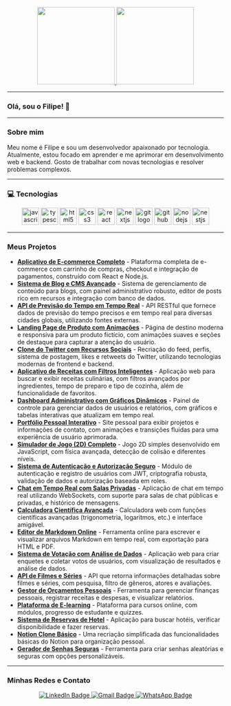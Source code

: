 <div align="center">
  <a href="https://github.com/FilipeBelt">
    <img height="180em" src="https://github-readme-stats.vercel.app/api?username=FilipeBelt&show_icons=true&theme=omni&include_all_commits=true&count_private=true"/>
    <img height="180em" src="https://github-readme-stats.vercel.app/api/top-langs/?username=FilipeBelt&layout=compact&langs_count=7&theme=omni"/>
  </a>
</div>

---

### Olá, sou o Filipe! 👋

---

### Sobre mim

Meu nome é Filipe e sou um desenvolvedor apaixonado por tecnologia. Atualmente, estou focado em aprender e me aprimorar em desenvolvimento web e backend. Gosto de trabalhar com novas tecnologias e resolver problemas complexos.

---

### 💻 Tecnologias

<div align="center">
  <img src="https://cdn.jsdelivr.net/gh/devicons/devicon/icons/javascript/javascript-original.svg" height="40" width="40" alt="javascript logo"  />
  <img src="https://cdn.jsdelivr.net/gh/devicons/devicon/icons/typescript/typescript-original.svg" height="40" width="40" alt="typescript logo"  />
  <img src="https://cdn.jsdelivr.net/gh/devicons/devicon/icons/html5/html5-original.svg" height="40" width="40" alt="html5 logo"  />
  <img src="https://cdn.jsdelivr.net/gh/devicons/devicon/icons/css3/css3-original.svg" height="40" width="40" alt="css3 logo"  />
  <img src="https://cdn.jsdelivr.net/gh/devicons/devicon/icons/react/react-original.svg" height="40" width="40" alt="react logo"  />
  <img src="https://cdn.jsdelivr.net/gh/devicons/devicon/icons/nextjs/nextjs-original.svg" height="40" width="40" alt="nextjs logo"  />
  <img src="https://cdn.jsdelivr.net/gh/devicons/devicon/icons/git/git-original.svg" height="40" width="40" alt="git logo"  />
  <img src="https://cdn.jsdelivr.net/gh/devicons/devicon/icons/github/github-original.svg" height="40" width="40" alt="github logo"  />
  <img src="https://cdn.jsdelivr.net/gh/devicons/devicon/icons/nodejs/nodejs-original.svg" height="40" width="40" alt="nodejs logo"  />
  <img src="https://cdn.jsdelivr.net/gh/devicons/devicon/icons/nestjs/nestjs-original.svg" height="40" width="40" alt="nestjs logo"  /></div>

---

### Meus Projetos

* **[Aplicativo de E-commerce Completo](https://github.com/FilipeBelt/ecommerce-app-completo)** - Plataforma completa de e-commerce com carrinho de compras, checkout e integração de pagamentos, construído com React e Node.js.
* **[Sistema de Blog e CMS Avançado](https://github.com/FilipeBelt/blog-cms-avancado)** - Sistema de gerenciamento de conteúdo para blogs, com painel administrativo robusto, editor de posts rico em recursos e integração com banco de dados.
* **[API de Previsão do Tempo em Tempo Real](https://github.com/FilipeBelt/weather-api-realtime)** - API RESTful que fornece dados de previsão do tempo precisos e em tempo real para diversas cidades globais, utilizando fontes externas.
* **[Landing Page de Produto com Animações](https://github.com/FilipeBelt/product-landing-page-animada)** - Página de destino moderna e responsiva para um produto fictício, com animações suaves e seções de destaque para capturar a atenção do usuário.
* **[Clone do Twitter com Recursos Sociais](https://github.com/FilipeBelt/twitter-clone-social)** - Recriação do feed, perfis, sistema de postagem, likes e retweets do Twitter, utilizando tecnologias modernas de frontend e backend.
* **[Aplicativo de Receitas com Filtros Inteligentes](https://github.com/FilipeBelt/recipe-app-filtros)** - Aplicação web para buscar e exibir receitas culinárias, com filtros avançados por ingredientes, tempo de preparo e tipo de cozinha, além de funcionalidade de favoritos.
* **[Dashboard Administrativo com Gráficos Dinâmicos](https://github.com/FilipeBelt/admin-dashboard-dinamico)** - Painel de controle para gerenciar dados de usuários e relatórios, com gráficos e tabelas interativas que atualizam em tempo real.
* **[Portfólio Pessoal Interativo](https://github.com/FilipeBelt/personal-portfolio-interativo)** - Site pessoal para exibir projetos e informações de contato, com animações e transições fluidas para uma experiência de usuário aprimorada.
* **[Simulador de Jogo (2D) Completo](https://github.com/FilipeBelt/2d-game-simulator-completo)** - Jogo 2D simples desenvolvido em JavaScript, com física avançada, detecção de colisão e diferentes níveis.
* **[Sistema de Autenticação e Autorização Seguro](https://github.com/FilipeBelt/auth-system-seguro)** - Módulo de autenticação e registro de usuários com JWT, criptografia robusta, validação de dados e autorização baseada em roles.
* **[Chat em Tempo Real com Salas Privadas](https://github.com/FilipeBelt/realtime-chat-privado)** - Aplicação de chat em tempo real utilizando WebSockets, com suporte para salas de chat públicas e privadas, e histórico de mensagens.
* **[Calculadora Científica Avançada](https://github.com/FilipeBelt/scientific-calculator-avancada)** - Calculadora web com funções científicas avançadas (trigonometria, logaritmos, etc.) e interface amigável.
* **[Editor de Markdown Online](https://github.com/FilipeBelt/markdown-editor-online)** - Ferramenta online para escrever e visualizar arquivos Markdown em tempo real, com exportação para HTML e PDF.
* **[Sistema de Votação com Análise de Dados](https://github.com/FilipeBelt/voting-system-analise)** - Aplicação web para criar enquetes e coletar votos de usuários, com visualização de resultados e análise de dados.
* **[API de Filmes e Séries](https://github.com/FilipeBelt/movies-series-api)** - API que retorna informações detalhadas sobre filmes e séries, com pesquisa, filtro de gêneros, atores e avaliações.
* **[Gestor de Orçamentos Pessoais](https://github.com/FilipeBelt/budget-manager)** - Ferramenta para gerenciar finanças pessoais, registrar receitas e despesas, e visualizar relatórios.
* **[Plataforma de E-learning](https://github.com/FilipeBelt/e-learning-platform)** - Plataforma para cursos online, com módulos, progresso de estudante e quizzes.
* **[Sistema de Reservas de Hotel](https://github.com/FilipeBelt/hotel-booking-system)** - Aplicação para buscar hotéis, verificar disponibilidade e fazer reservas.
* **[Notion Clone Básico](https://github.com/FilipeBelt/notion-clone-basico)** - Uma recriação simplificada das funcionalidades básicas do Notion para organização pessoal.
* **[Gerador de Senhas Seguras](https://github.com/FilipeBelt/password-generator)** - Ferramenta para criar senhas aleatórias e seguras com opções personalizáveis.

---

### Minhas Redes e Contato

<div align="center">
  <a href="https://www.linkedin.com/in/seu-linkedin-aqui" target="_blank">
    <img src="https://img.shields.io/badge/LinkedIn-0077B5?style=for-the-badge&logo=linkedin&logoColor=white" alt="LinkedIn Badge"/>
  </a>
  <a href="mailto:seu.email@aqui">
    <img src="https://img.shields.io/badge/Gmail-D14836?style=for-the-badge&logo=gmail&logoColor=white" alt="Gmail Badge"/>
  </a>
  <a href="https://wa.me/seu-numero-aqui" target="_blank">
    <img src="https://img.shields.io/badge/WhatsApp-25D366?style=for-the-badge&logo=whatsapp&logoColor=white" alt="WhatsApp Badge"/>
  </a>
</div>
